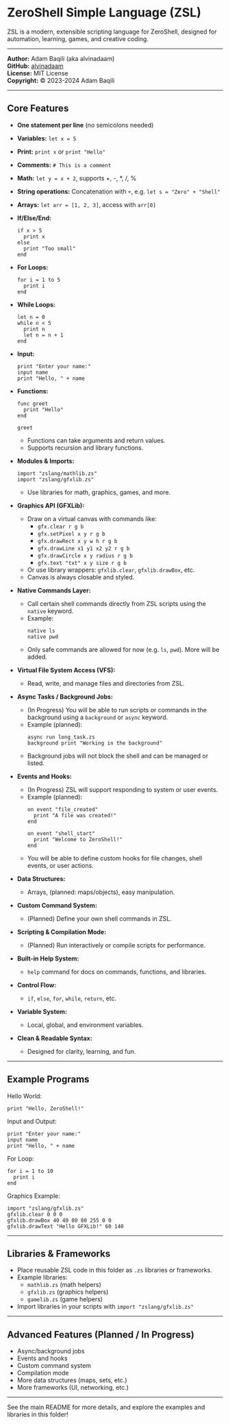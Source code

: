 ZeroShell Simple Language (ZSL)
==============================

ZSL is a modern, extensible scripting language for ZeroShell, designed for automation, learning, games, and creative coding.

---

**Author:** Adam Baqili (aka alvinadaam)  
**GitHub:** [alvinadaam](https://github.com/alvinadaam)  
**License:** MIT License  
**Copyright:** © 2023-2024 Adam Baqili

---

Core Features
------------

- **One statement per line** (no semicolons needed)
- **Variables:** `let x = 5`
- **Print:** `print x` or `print "Hello"`
- **Comments:** `# This is a comment`
- **Math:** `let y = x + 2`, supports +, -, *, /, %
- **String operations:** Concatenation with `+`, e.g. `let s = "Zero" + "Shell"`
- **Arrays:** `let arr = [1, 2, 3]`, access with `arr[0]`
- **If/Else/End:**  
  ```
  if x > 5
    print x
  else
    print "Too small"
  end
  ```
- **For Loops:**  
  ```
  for i = 1 to 5
    print i
  end
  ```
- **While Loops:**  
  ```
  let n = 0
  while n < 5
    print n
    let n = n + 1
  end
  ```
- **Input:**  
  ```
  print "Enter your name:"
  input name
  print "Hello, " + name
  ```
- **Functions:**  
  ```
  func greet
    print "Hello"
  end

  greet
  ```
  - Functions can take arguments and return values.
  - Supports recursion and library functions.

- **Modules & Imports:**  
  ```
  import "zslang/mathlib.zs"
  import "zslang/gfxlib.zs"
  ```
  - Use libraries for math, graphics, games, and more.

- **Graphics API (GFXLib):**  
  - Draw on a virtual canvas with commands like:
    - `gfx.clear r g b`
    - `gfx.setPixel x y r g b`
    - `gfx.drawRect x y w h r g b`
    - `gfx.drawLine x1 y1 x2 y2 r g b`
    - `gfx.drawCircle x y radius r g b`
    - `gfx.text "txt" x y size r g b`
  - Or use library wrappers: `gfxlib.clear`, `gfxlib.drawBox`, etc.
  - Canvas is always closable and styled.

- **Native Commands Layer:**  
  - Call certain shell commands directly from ZSL scripts using the `native` keyword.
  - Example:
    ```
    native ls
    native pwd
    ```
  - Only safe commands are allowed for now (e.g. `ls`, `pwd`). More will be added.

- **Virtual File System Access (VFS):**  
  - Read, write, and manage files and directories from ZSL.

- **Async Tasks / Background Jobs:**  
  - (In Progress) You will be able to run scripts or commands in the background using a `background` or `async` keyword.
  - Example (planned):
    ```
    async run long_task.zs
    background print "Working in the background"
    ```
  - Background jobs will not block the shell and can be managed or listed.

- **Events and Hooks:**  
  - (In Progress) ZSL will support responding to system or user events.
  - Example (planned):
    ```
    on event "file_created"
      print "A file was created!"
    end

    on event "shell_start"
      print "Welcome to ZeroShell!"
    end
    ```
  - You will be able to define custom hooks for file changes, shell events, or user actions.

- **Data Structures:**  
  - Arrays, (planned: maps/objects), easy manipulation.

- **Custom Command System:**  
  - (Planned) Define your own shell commands in ZSL.

- **Scripting & Compilation Mode:**  
  - (Planned) Run interactively or compile scripts for performance.

- **Built-in Help System:**  
  - `help` command for docs on commands, functions, and libraries.

- **Control Flow:**  
  - `if`, `else`, `for`, `while`, `return`, etc.

- **Variable System:**  
  - Local, global, and environment variables.

- **Clean & Readable Syntax:**  
  - Designed for clarity, learning, and fun.

-------------------------------------------------------------------------------

Example Programs
---------------

Hello World:
```
print "Hello, ZeroShell!"
```

Input and Output:
```
print "Enter your name:"
input name
print "Hello, " + name
```

For Loop:
```
for i = 1 to 10
  print i
end
```

Graphics Example:
```
import "zslang/gfxlib.zs"
gfxlib.clear 0 0 0
gfxlib.drawBox 40 40 80 80 255 0 0
gfxlib.drawText "Hello GFXLib!" 60 140
```

-------------------------------------------------------------------------------

Libraries & Frameworks
----------------------

- Place reusable ZSL code in this folder as `.zs` libraries or frameworks.
- Example libraries:
  - `mathlib.zs` (math helpers)
  - `gfxlib.zs` (graphics helpers)
  - `gamelib.zs` (game helpers)
- Import libraries in your scripts with `import "zslang/gfxlib.zs"`

-------------------------------------------------------------------------------

Advanced Features (Planned / In Progress)
-----------------------------------------

- Async/background jobs
- Events and hooks
- Custom command system
- Compilation mode
- More data structures (maps, sets, etc.)
- More frameworks (UI, networking, etc.)

-------------------------------------------------------------------------------

See the main README for more details, and explore the examples and libraries in this folder!
